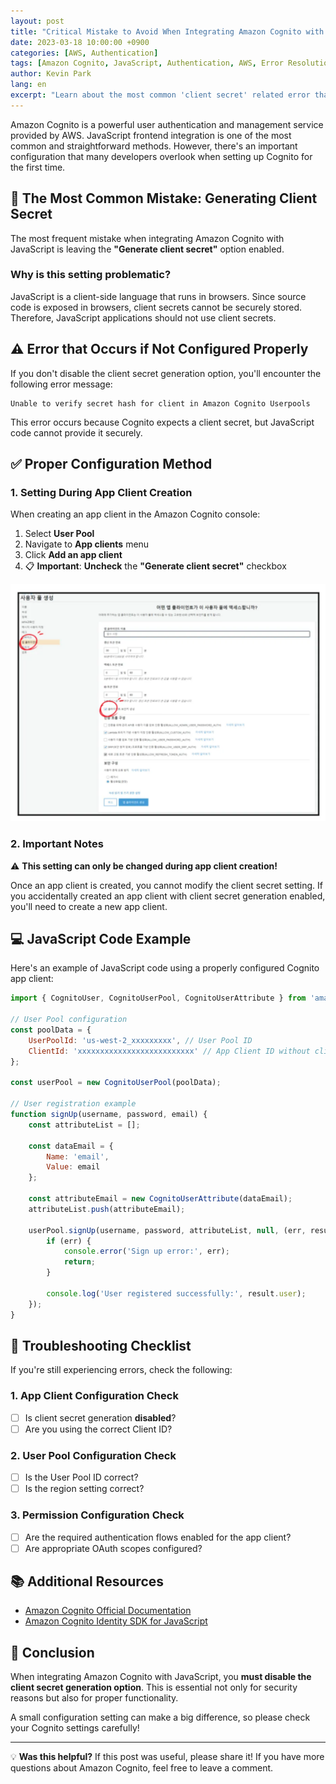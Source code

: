 ```yaml
---
layout: post
title: "Critical Mistake to Avoid When Integrating Amazon Cognito with JavaScript"
date: 2023-03-18 10:00:00 +0900
categories: [AWS, Authentication]
tags: [Amazon Cognito, JavaScript, Authentication, AWS, Error Resolution]
author: Kevin Park
lang: en
excerpt: "Learn about the most common 'client secret' related error that occurs when integrating Amazon Cognito with JavaScript and how to resolve it."
---
```


Amazon Cognito is a powerful user authentication and management service provided by AWS. JavaScript frontend integration is one of the most common and straightforward methods. However, there's an important configuration that many developers overlook when setting up Cognito for the first time.

## 🚨 The Most Common Mistake: Generating Client Secret

The most frequent mistake when integrating Amazon Cognito with JavaScript is leaving the **"Generate client secret"** option enabled.

### Why is this setting problematic?

JavaScript is a client-side language that runs in browsers. Since source code is exposed in browsers, client secrets cannot be securely stored. Therefore, JavaScript applications should not use client secrets.

## ⚠️ Error that Occurs if Not Configured Properly

If you don't disable the client secret generation option, you'll encounter the following error message:

```
Unable to verify secret hash for client in Amazon Cognito Userpools
```

This error occurs because Cognito expects a client secret, but JavaScript code cannot provide it securely.

## ✅ Proper Configuration Method

### 1. Setting During App Client Creation

When creating an app client in the Amazon Cognito console:

1. Select **User Pool**
2. Navigate to **App clients** menu
3. Click **Add an app client**
4. 📋 **Important**: **Uncheck** the **"Generate client secret"** checkbox

![Cognito Client Settings](/assets/images/posts/cognito-client-settings.png)

### 2. Important Notes

⚠️ **This setting can only be changed during app client creation!**

Once an app client is created, you cannot modify the client secret setting. If you accidentally created an app client with client secret generation enabled, you'll need to create a new app client.

## 💻 JavaScript Code Example

Here's an example of JavaScript code using a properly configured Cognito app client:

```javascript
import { CognitoUser, CognitoUserPool, CognitoUserAttribute } from 'amazon-cognito-identity-js';

// User Pool configuration
const poolData = {
    UserPoolId: 'us-west-2_xxxxxxxxx', // User Pool ID
    ClientId: 'xxxxxxxxxxxxxxxxxxxxxxxxxx' // App Client ID without client secret
};

const userPool = new CognitoUserPool(poolData);

// User registration example
function signUp(username, password, email) {
    const attributeList = [];
    
    const dataEmail = {
        Name: 'email',
        Value: email
    };
    
    const attributeEmail = new CognitoUserAttribute(dataEmail);
    attributeList.push(attributeEmail);
    
    userPool.signUp(username, password, attributeList, null, (err, result) => {
        if (err) {
            console.error('Sign up error:', err);
            return;
        }
        
        console.log('User registered successfully:', result.user);
    });
}
```

## 🔧 Troubleshooting Checklist

If you're still experiencing errors, check the following:

### 1. App Client Configuration Check

- [ ] Is client secret generation **disabled**?
- [ ] Are you using the correct Client ID?

### 2. User Pool Configuration Check

- [ ] Is the User Pool ID correct?
- [ ] Is the region setting correct?

### 3. Permission Configuration Check

- [ ] Are the required authentication flows enabled for the app client?
- [ ] Are appropriate OAuth scopes configured?

## 📚 Additional Resources

- [Amazon Cognito Official Documentation](https://docs.aws.amazon.com/cognito/)
- [Amazon Cognito Identity SDK for JavaScript](https://github.com/aws-amplify/amplify-js/tree/main/packages/amazon-cognito-identity-js)

## 🎯 Conclusion

When integrating Amazon Cognito with JavaScript, you **must disable the client secret generation option**. This is essential not only for security reasons but also for proper functionality.

A small configuration setting can make a big difference, so please check your Cognito settings carefully!

---

💡 **Was this helpful?** If this post was useful, please share it! If you have more questions about Amazon Cognito, feel free to leave a comment.
